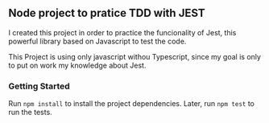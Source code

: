 ## Node project to pratice TDD with JEST

I created this project in order to practice the funcionality of Jest, this powerful library based on Javascript to test the code.

This Project is using only javascript withou Typescript, since my goal is only to put on work my knowledge about Jest.

### Getting Started

Run `npm install` to install the project dependencies. Later, run `npm test` to run the tests.
